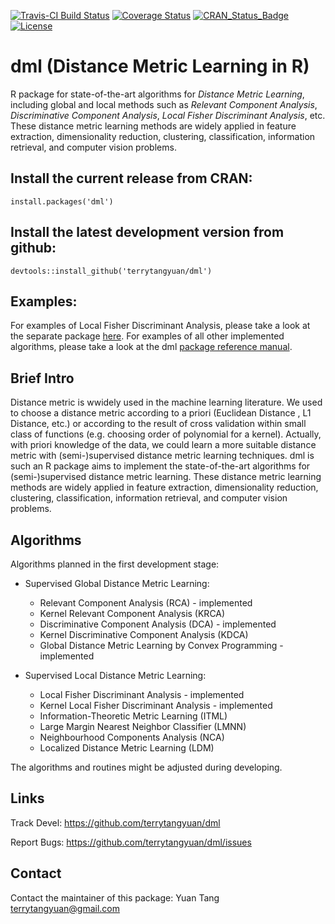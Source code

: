 [![Travis-CI Build Status](https://travis-ci.org/terrytangyuan/dml.svg?branch=master)](https://travis-ci.org/terrytangyuan/dml)
[![Coverage Status](https://coveralls.io/repos/terrytangyuan/dml/badge.svg?branch=master)](https://coveralls.io/r/terrytangyuan/dml?branch=master)
[![CRAN_Status_Badge](http://www.r-pkg.org/badges/version/dml)](http://cran.r-project.org/web/packages/dml)
[![License](http://img.shields.io/:license-mit-blue.svg?style=flat)](http://badges.mit-license.org)

# dml (Distance Metric Learning in R)

R package for state-of-the-art algorithms for *Distance Metric Learning*, including global and local methods such as *Relevant Component Analysis*, *Discriminative Component Analysis*, *Local Fisher Discriminant Analysis*, etc. These distance metric learning methods are widely applied in feature extraction, dimensionality reduction, clustering, classification, information retrieval, and computer vision problems.

## Install the current release from CRAN:
```{R}
install.packages('dml')
```

## Install the latest development version from github:
```{R}
devtools::install_github('terrytangyuan/dml')
```

## Examples:
For examples of Local Fisher Discriminant Analysis, please take a look at the separate package [here](https://github.com/terrytangyuan/lfda). For examples of all other implemented algorithms, please take a look at the dml [package reference manual](https://cran.r-project.org/web/packages/dml/dml.pdf). 

## Brief Intro

Distance metric is wwidely used in the machine learning literature. We used to choose a distance metric according to a priori (Euclidean Distance , L1 Distance, etc.) or according to the result of cross validation within small class of functions (e.g. choosing order of polynomial for a kernel). Actually, with priori knowledge of the data, we could learn a more suitable distance metric with (semi-)supervised distance metric learning techniques. dml is such an R package aims to implement the state-of-the-art algorithms for (semi-)supervised distance metric learning. These distance metric learning methods are widely applied in feature extraction, dimensionality reduction, clustering, classification, information retrieval, and computer vision problems.

## Algorithms

Algorithms planned in the first development stage:

  * Supervised Global Distance Metric Learning:
  
    * Relevant Component Analysis (RCA) - implemented
    * Kernel Relevant Component Analysis (KRCA)
    * Discriminative Component Analysis (DCA) - implemented
    * Kernel Discriminative Component Analysis (KDCA)
    * Global Distance Metric Learning by Convex Programming - implemented

  * Supervised Local Distance Metric Learning:

    * Local Fisher Discriminant Analysis - implemented
    * Kernel Local Fisher Discriminant Analysis - implemented
    * Information-Theoretic Metric Learning (ITML)
    * Large Margin Nearest Neighbor Classifier (LMNN)
    * Neighbourhood Components Analysis (NCA)
    * Localized Distance Metric Learning (LDM)

The algorithms and routines might be adjusted during developing.

## Links

Track Devel: https://github.com/terrytangyuan/dml

Report Bugs: https://github.com/terrytangyuan/dml/issues

## Contact

Contact the maintainer of this package:
Yuan Tang <terrytangyuan@gmail.com>
